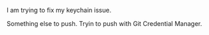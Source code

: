 I am trying to fix my keychain issue.

Something else to push. Tryin to push with Git Credential Manager.
